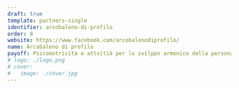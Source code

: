 ```yaml
---
draft: true
template: partners-single
identifier: arcobaleno-di-profilo
order: 8
website: https://www.facebook.com/arcobalenodiprofilo/
name: Arcobaleno di profilo
payoff: Psicomotricità e attvitià per lo svilppo armonico della persona
# logo: ./logo.png
# cover:
#   image: ./cover.jpg
---
```


<EntryInfo variant="web" label="Visita" value="[facebook.com/arcobalenodiprofilo](https://www.facebook.com/arcobalenodiprofilo)"/>
<EntryInfo variant="location" label="Sede" value="[Via Solferino 18, 21100 Varese](https://goo.gl/maps/YcSbnfHjWQhHam7MA)" />
<EntryInfo variant="phone" label="Telefono" value="[340 493 5311](tel:3404935311)" $bottom={6}/>

